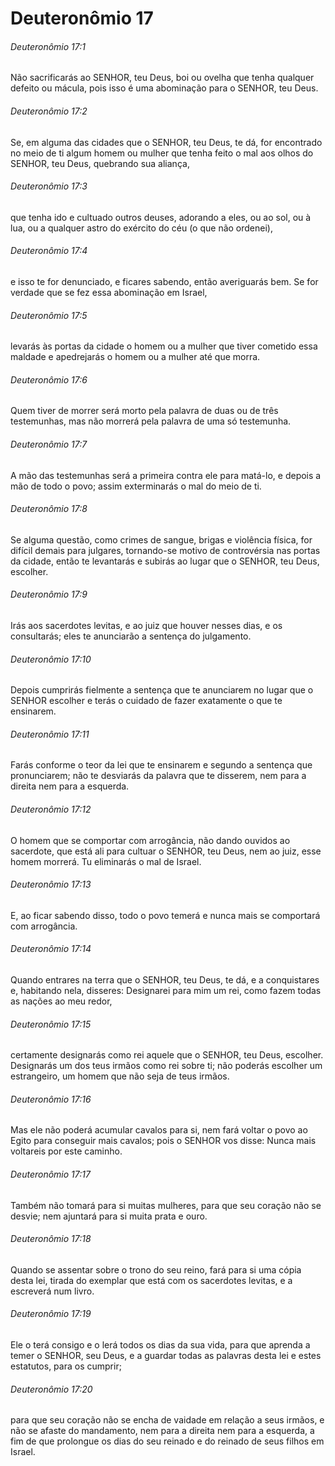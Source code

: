 # Deuteronômio 17

###### Deuteronômio 17:1

Não sacrificarás ao SENHOR, teu Deus, boi ou ovelha que tenha qualquer defeito ou mácula, pois isso é uma abominação para o SENHOR, teu Deus.

###### Deuteronômio 17:2

Se, em alguma das cidades que o SENHOR, teu Deus, te dá, for encontrado no meio de ti algum homem ou mulher que tenha feito o mal aos olhos do SENHOR, teu Deus, quebrando sua aliança,

###### Deuteronômio 17:3

que tenha ido e cultuado outros deuses, adorando a eles, ou ao sol, ou à lua, ou a qualquer astro do exército do céu (o que não ordenei),

###### Deuteronômio 17:4

e isso te for denunciado, e ficares sabendo, então averiguarás bem. Se for verdade que se fez essa abominação em Israel,

###### Deuteronômio 17:5

levarás às portas da cidade o homem ou a mulher que tiver cometido essa maldade e apedrejarás o homem ou a mulher até que morra.

###### Deuteronômio 17:6

Quem tiver de morrer será morto pela palavra de duas ou de três testemunhas, mas não morrerá pela palavra de uma só testemunha.

###### Deuteronômio 17:7

A mão das testemunhas será a primeira contra ele para matá-lo, e depois a mão de todo o povo; assim exterminarás o mal do meio de ti.

###### Deuteronômio 17:8

Se alguma questão, como crimes de sangue, brigas e violência física, for difícil demais para julgares, tornando-se motivo de controvérsia nas portas da cidade, então te levantarás e subirás ao lugar que o SENHOR, teu Deus, escolher.

###### Deuteronômio 17:9

Irás aos sacerdotes levitas, e ao juiz que houver nesses dias, e os consultarás; eles te anunciarão a sentença do julgamento.

###### Deuteronômio 17:10

Depois cumprirás fielmente a sentença que te anunciarem no lugar que o SENHOR escolher e terás o cuidado de fazer exatamente o que te ensinarem.

###### Deuteronômio 17:11

Farás conforme o teor da lei que te ensinarem e segundo a sentença que pronunciarem; não te desviarás da palavra que te disserem, nem para a direita nem para a esquerda.

###### Deuteronômio 17:12

O homem que se comportar com arrogância, não dando ouvidos ao sacerdote, que está ali para cultuar o SENHOR, teu Deus, nem ao juiz, esse homem morrerá. Tu eliminarás o mal de Israel.

###### Deuteronômio 17:13

E, ao ficar sabendo disso, todo o povo temerá e nunca mais se comportará com arrogância.

###### Deuteronômio 17:14

Quando entrares na terra que o SENHOR, teu Deus, te dá, e a conquistares e, habitando nela, disseres: Designarei para mim um rei, como fazem todas as nações ao meu redor,

###### Deuteronômio 17:15

certamente designarás como rei aquele que o SENHOR, teu Deus, escolher. Designarás um dos teus irmãos como rei sobre ti; não poderás escolher um estrangeiro, um homem que não seja de teus irmãos.

###### Deuteronômio 17:16

Mas ele não poderá acumular cavalos para si, nem fará voltar o povo ao Egito para conseguir mais cavalos; pois o SENHOR vos disse: Nunca mais voltareis por este caminho.

###### Deuteronômio 17:17

Também não tomará para si muitas mulheres, para que seu coração não se desvie; nem ajuntará para si muita prata e ouro.

###### Deuteronômio 17:18

Quando se assentar sobre o trono do seu reino, fará para si uma cópia desta lei, tirada do exemplar que está com os sacerdotes levitas, e a escreverá num livro.

###### Deuteronômio 17:19

Ele o terá consigo e o lerá todos os dias da sua vida, para que aprenda a temer o SENHOR, seu Deus, e a guardar todas as palavras desta lei e estes estatutos, para os cumprir;

###### Deuteronômio 17:20

para que seu coração não se encha de vaidade em relação a seus irmãos, e não se afaste do mandamento, nem para a direita nem para a esquerda, a fim de que prolongue os dias do seu reinado e do reinado de seus filhos em Israel.

